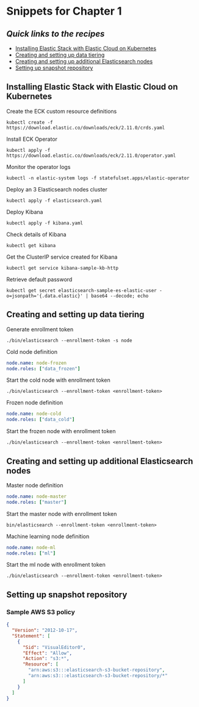 # Snippets for Chapter 1

## <em>Quick links to the recipes</em>
* [Installing Elastic Stack with Elastic Cloud on Kubernetes](#installing-elastic-stack-with-elastic-cloud-on-kubernetes)
* [Creating and setting up data tiering](#creating-and-setting-up-data-tiering)
* [Creating and setting up additional Elasticsearch nodes](#creating-and-setting-up-additional-elasticsearch-nodes)
* [Setting up snapshot repository](#setting-up-snapshot-repository)



## Installing Elastic Stack with Elastic Cloud on Kubernetes

Create the ECK custom resource definitions
```console
kubectl create -f https://download.elastic.co/downloads/eck/2.11.0/crds.yaml
```
Install ECK Operator
```console
kubectl apply -f https://download.elastic.co/downloads/eck/2.11.0/operator.yaml
```
Monitor the operator logs
```console
kubectl -n elastic-system logs -f statefulset.apps/elastic-operator
```
Deploy an  3 Elasticsearch nodes cluster
```console
kubectl apply -f elasticsearch.yaml
```
Deploy Kibana 
```console
kubectl apply -f kibana.yaml
```
Check details of Kibana
```console
kubectl get kibana
```
Get the ClusterIP service created for Kibana 
```console
kubectl get service kibana-sample-kb-http
```
Retrieve default password
```console
kubectl get secret elasticsearch-sample-es-elastic-user -o=jsonpath='{.data.elastic}' | base64 --decode; echo
```

## Creating and setting up data tiering
Generate enrollment token
```console
./bin/elasticsearch --enrollment-token -s node 
```
Cold node definition
```yaml
node.name: node-frozen
node.roles: ["data_frozen"] 
```
Start the cold node with enrollment token
```console
./bin/elasticsearch --enrollment-token <enrollment-token>
```
Frozen node definition
```yaml
node.name: node-cold  
node.roles: ["data_cold"] 
```
Start the frozen node with enrollment token
```console
./bin/elasticsearch --enrollment-token <enrollment-token>
```

## Creating and setting up additional Elasticsearch nodes
Master node definition
```yaml
node.name: node-master
node.roles: ["master"] 
```
Start the master node with enrollment token
```console
bin/elasticsearch --enrollment-token <enrollment-token> 
```
Machine learning node definition
```yaml
node.name: node-ml
node.roles: ["ml"]
```
Start the ml node with enrollment token
```console
./bin/elasticsearch --enrollment-token <enrollment-token>
```

## Setting up snapshot repository

### Sample AWS S3 policy
```json
{
  "Version": "2012-10-17",
  "Statement": [
    {
      "Sid": "VisualEditor0",
      "Effect": "Allow",
      "Action": "s3:*",
      "Resource": [
        "arn:aws:s3:::elasticsearch-s3-bucket-repository",
        "arn:aws:s3:::elasticsearch-s3-bucket-repository/*"
      ]
    }
  ]
}
```


